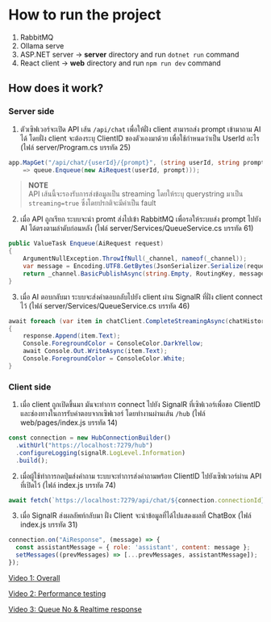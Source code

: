 # How to run the project
1. RabbitMQ
2. Ollama serve
3. ASP.NET server → **server** directory and run `dotnet run` command
4. React client → **web** directory and run `npm run dev` command

## How does it work?
### Server side
1. ตัวเซิฟเวอร์จะเปิด API เส้น `/api/chat` เพื่อให้ฝั่ง client สามารถส่ง prompt เข้ามาถาม AI ได้ โดยฝั่ง client จะต้องระบุ ClientID ของตัวเองมาด้วย เพื่อใช้กำหนดว่าเป็น UserId อะไร (ไฟล์ server/Program.cs บรรทัด 25)
```csharp
app.MapGet("/api/chat/{userId}/{prompt}", (string userId, string prompt, QueueService queue)
    => queue.Enqueue(new AiRequest(userId, prompt)));
```

> **NOTE**  
> API เส้นนี้จะรองรับการส่งข้อมูลเป็น streaming โดยให้ระบุ querystring มาเป็น `streaming=true` ซึ่งโดยปรกติจะมีค่าเป็น fault

2. เมื่อ API ถูกเรียก ระบบจะนำ promt ส่งไปเข้า RabbitMQ เพื่อรอให้ระบบส่ง prompt ไปยัง AI ได้ตรงตามลำดับก่อนหลัง (ไฟล์ server/Services/QueueService.cs บรรทัด 61)
```csharp
public ValueTask Enqueue(AiRequest request)
{
    ArgumentNullException.ThrowIfNull(_channel, nameof(_channel));
    var message = Encoding.UTF8.GetBytes(JsonSerializer.Serialize(request));
    return _channel.BasicPublishAsync(string.Empty, RoutingKey, message);
}
```


3. เมื่อ AI ตอบกลับมา ระบบจะส่งคำตอบกลับไปยัง client ผ่าน SignalR ที่ฝั่ง client connect ไว้ (ไฟล์ server/Services/QueueService.cs บรรทัด 46)
```csharp
await foreach (var item in chatClient.CompleteStreamingAsync(chatHistory))
{
    response.Append(item.Text);
    Console.ForegroundColor = ConsoleColor.DarkYellow;
    await Console.Out.WriteAsync(item.Text);
    Console.ForegroundColor = ConsoleColor.White;
}
```

### Client side
1. เมื่อ client ถูกเปิดขึ้นมา มันจะทำการ connect ไปยัง SignalR ที่เซิฟเวอร์เพื่อขอ ClientID และช่องทางในการรับคำตอบจากเซิฟเวอร์ โดยทำงานผ่านเส้น `/hub` (ไฟล์ web/pages/index.js บรรทัด 14)
```js
const connection = new HubConnectionBuilder()
  .withUrl("https://localhost:7279/hub")
  .configureLogging(signalR.LogLevel.Information)
  .build();
```

2. เมื่อผู้ใช้ทำการกดปุ่มส่งคำถาม ระบบจะทำการส่งคำถามพร้อท ClientID ไปยังเซิฟเวอร์ผ่าน API ที่เปิดไว้ (ไฟล์ index.js บรรทัด 74)
```js
await fetch(`https://localhost:7279/api/chat/${connection.connectionId}/${encodeURIComponent(input)}`);
```

3. เมื่อ SignalR ส่งผลลัพท์กลับมา ฝั่ง Client จะนำข้อมูลที่ได้ไปแสดงผลที่ ChatBox (ไฟล์ index.js บรรทัด 31)
```js
connection.on("AiResponse", (message) => {
  const assistantMessage = { role: 'assistant', content: message };
  setMessages((prevMessages) => [...prevMessages, assistantMessage]);
});
```


[Video 1: Overall](https://www.loom.com/share/18cf01757eb446568f4862c0c0ca0e85?sid=aa97230e-baed-47fd-8ec7-0a7fb304cc52)

[Video 2: Performance testing](https://www.loom.com/share/68528a537b6a47d4b1c6d46c796ec336?sid=b531bf86-9a6b-4b45-913c-4b3f31eca74c)

[Video 3: Queue No & Realtime response](https://www.loom.com/share/b76533697c954bd29f65ebcc0961a8fa?sid=da296aea-b2e6-443d-815d-ce7f9c71e51d)